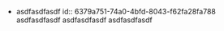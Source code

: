 - asdfasdfasdf
  id:: 6379a751-74a0-4bfd-8043-f62fa28fa788
  asdfasdfasdf
  asdfasdfasdf
  asdfasdfasdf